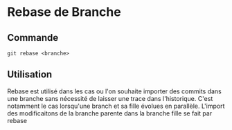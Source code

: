 # Rebase de Branche

## Commande

    git rebase <branche>

## Utilisation

Rebase est utilisé dans les cas ou l'on souhaite importer des commits dans une branche sans nécessité de laisser une trace dans l'historique. C'est notamment le cas lorsqu'une branch et sa fille évolues en parallèle. L'import des modificaitons de la branche parente dans la branche fille se fait par rebase
